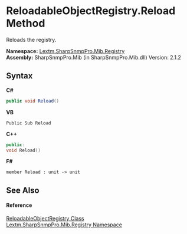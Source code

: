 # ReloadableObjectRegistry.Reload Method 
 

Reloads the registry.

**Namespace:**&nbsp;<a href="N_Lextm_SharpSnmpPro_Mib_Registry">Lextm.SharpSnmpPro.Mib.Registry</a><br />**Assembly:**&nbsp;SharpSnmpPro.Mib (in SharpSnmpPro.Mib.dll) Version: 2.1.2

## Syntax

**C#**<br />
``` C#
public void Reload()
```

**VB**<br />
``` VB
Public Sub Reload
```

**C++**<br />
``` C++
public:
void Reload()
```

**F#**<br />
``` F#
member Reload : unit -> unit 

```


## See Also


#### Reference
<a href="T_Lextm_SharpSnmpPro_Mib_Registry_ReloadableObjectRegistry">ReloadableObjectRegistry Class</a><br /><a href="N_Lextm_SharpSnmpPro_Mib_Registry">Lextm.SharpSnmpPro.Mib.Registry Namespace</a><br />